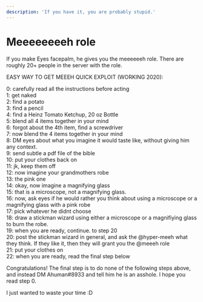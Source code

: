 ```yaml
---
description: 'If you have it, you are probably stupid.'
---
```


# Meeeeeeeeh role

If you make Eyes facepalm, he gives you the meeeeeeh role. There are roughly 20+ people in the server with the role.

EASY WAY TO GET MEEEH QUICK EXPLOIT \(WORKING 2020\):

0: carefully read all the instructions before acting  
1: get naked  
2: find a potato  
3: find a pencil  
4: find a Heinz Tomato Ketchup, 20 oz Bottle  
5: blend all 4 items together in your mind  
6: forgot about the 4th item, find a screwdriver  
7: now blend the 4 items together in your mind  
8: DM eyes about what you imagine it would taste like, without giving him any context.  
9: send subtle a pdf file of the bible  
10: put your clothes back on  
11: jk, keep them off  
12: now imagine your grandmothers robe  
13: the pink one  
14: okay, now imagine a magnifying glass  
15: that is a microscope, not a magnifying glass.  
16: now, ask eyes if he would rather you think about using a microscope or a magnifying glass with a pink robe  
17: pick whatever he didnt choose  
18: draw a stickman wizard using either a microscope or a magnifiying glass to burn the robe.  
19: when you are ready, continue. to step 20  
20: post the stickman wizard in general, and ask the @hyper-meeh what they think. If they like it, then they will grant you the @meeeh role  
21: put your clothes on  
22: when you are ready, read the final step below

Congratulations! The final step is to do none of the following steps above, and instead DM Ahuman\#8933 and tell him he is an asshole. I hope you read step 0.

I just wanted to waste your time :D

